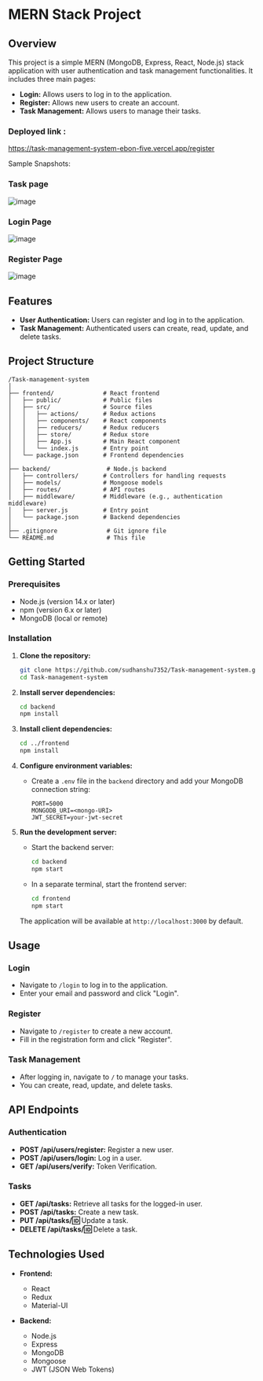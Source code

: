 
# MERN Stack Project

## Overview

This project is a simple MERN (MongoDB, Express, React, Node.js) stack application with user authentication and task management functionalities. It includes three main pages:
- **Login:** Allows users to log in to the application.
- **Register:** Allows new users to create an account.
- **Task Management:** Allows users to manage their tasks.

### Deployed link :
https://task-management-system-ebon-five.vercel.app/register

Sample Snapshots:

### Task page
![image](https://github.com/user-attachments/assets/469c2489-8504-4b39-9e55-10ae15fe83c8)

### Login Page
![image](https://github.com/user-attachments/assets/ba378c87-da67-4a66-bcc7-f14715105378)

### Register Page
![image](https://github.com/user-attachments/assets/2c4fc260-058d-4893-8bf0-b6c30bf9f851)


## Features

- **User Authentication:** Users can register and log in to the application.
- **Task Management:** Authenticated users can create, read, update, and delete tasks.

## Project Structure

```
/Task-management-system
│
├── frontend/              # React frontend
│   ├── public/            # Public files
│   ├── src/               # Source files
│   │   ├── actions/       # Redux actions
│   │   ├── components/    # React components
│   │   ├── reducers/      # Redux reducers
│   │   ├── store/         # Redux store
│   │   ├── App.js         # Main React component
│   │   └── index.js       # Entry point
│   └── package.json       # Frontend dependencies
│
├── backend/                # Node.js backend
│   ├── controllers/       # Controllers for handling requests
│   ├── models/            # Mongoose models
│   ├── routes/            # API routes
│   ├── middleware/        # Middleware (e.g., authentication middleware)
│   ├── server.js          # Entry point
│   └── package.json       # Backend dependencies
│
├── .gitignore              # Git ignore file
└── README.md               # This file
```

## Getting Started

### Prerequisites

- Node.js (version 14.x or later)
- npm (version 6.x or later)
- MongoDB (local or remote)

### Installation

1. **Clone the repository:**

   ```bash
   git clone https://github.com/sudhanshu7352/Task-management-system.git
   cd Task-management-system
   ```

2. **Install server dependencies:**

   ```bash
   cd backend
   npm install
   ```

3. **Install client dependencies:**

   ```bash
   cd ../frontend
   npm install
   ```

4. **Configure environment variables:**

   - Create a `.env` file in the `backend` directory and add your MongoDB connection string:

     ```env
     PORT=5000
     MONGODB_URI=<mongo-URI>
     JWT_SECRET=your-jwt-secret
     ```

5. **Run the development server:**

   - Start the backend server:

     ```bash
     cd backend
     npm start
     ```

   - In a separate terminal, start the frontend server:

     ```bash
     cd frontend
     npm start
     ```

   The application will be available at `http://localhost:3000` by default.

## Usage

### Login

- Navigate to `/login` to log in to the application.
- Enter your email and password and click "Login".

### Register

- Navigate to `/register` to create a new account.
- Fill in the registration form and click "Register".

### Task Management

- After logging in, navigate to `/` to manage your tasks.
- You can create, read, update, and delete tasks.

## API Endpoints

### Authentication

- **POST /api/users/register:** Register a new user.
- **POST /api/users/login:** Log in a user.
- **GET /api/users/verify:** Token Verification.
### Tasks

- **GET /api/tasks:** Retrieve all tasks for the logged-in user.
- **POST /api/tasks:** Create a new task.
- **PUT /api/tasks/:id:** Update a task.
- **DELETE /api/tasks/:id:** Delete a task.

## Technologies Used

- **Frontend:**
  - React
  - Redux
  - Material-UI

- **Backend:**
  - Node.js
  - Express
  - MongoDB
  - Mongoose
  - JWT (JSON Web Tokens)

